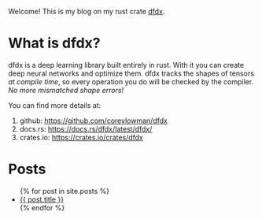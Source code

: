 Welcome! This is my blog on my rust crate [dfdx](https://github.com/coreylowman/dfdx).

# What is dfdx?

dfdx is a deep learning library built entirely in rust. With it you can create deep neural networks
and optimize them. dfdx tracks the shapes of tensors *at compile time*, so every
operation you do will be checked by the compiler. *No more mismatched shape errors!*

You can find more details at:
1. github: https://github.com/coreylowman/dfdx
2. docs.rs: https://docs.rs/dfdx/latest/dfdx/
3. crates.io: https://crates.io/crates/dfdx

# Posts

<ul>
  {% for post in site.posts %}
    <li>
      <a href="{{ post.url }}">{{ post.title }}</a>
    </li>
  {% endfor %}
</ul>
